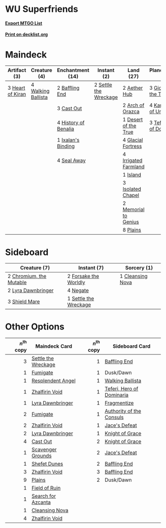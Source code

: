 # WU Superfriends

#### [Export MTGO List](../collection/WU%20Superfriends/WU%20Superfriends.txt)
#### [Print on decklist.org](http://decklist.org/?deckmain=2%09Aether%20Hub%0A2%09Arch%20of%20Orazca%0A2%09Baffling%20End%0A3%09Cast%20Out%0A1%09Desert%20of%20the%20True%0A3%09Gideon%20of%20the%20Trials%0A4%09Glacial%20Fortress%0A3%09Heart%20of%20Kiran%0A4%09History%20of%20Benalia%0A4%09Irrigated%20Farmland%0A1%09Island%0A3%09Isolated%20Chapel%0A1%09Ixalan's%20Binding%0A4%09Karn,%20Scion%20of%20Urza%0A2%09Memorial%20to%20Genius%0A8%09Plains%0A4%09Seal%20Away%0A2%09Settle%20the%20Wreckage%0A3%09Teferi,%20Hero%20of%20Dominaria%0A4%09Walking%20Ballista&deckside=2%09Chromium,%20the%20Mutable%0A1%09Cleansing%20Nova%0A2%09Forsake%20the%20Worldly%0A2%09Lyra%20Dawnbringer%0A4%09Negate%0A1%09Settle%20the%20Wreckage%0A3%09Shield%20Mare)
# Maindeck

|                                       Artifact (3)                                        |                                        Creature (4)                                         |                                       Enchantment (14)                                        |                                          Instant (2)                                           |                                           Land (27)                                           |                                          Planeswalker (10)                                           |
|-------------------------------------------------------------------------------------------|---------------------------------------------------------------------------------------------|-----------------------------------------------------------------------------------------------|------------------------------------------------------------------------------------------------|-----------------------------------------------------------------------------------------------|------------------------------------------------------------------------------------------------------|
|3 [Heart of Kiran](http://gatherer.wizards.com/Pages/Card/Details.aspx?multiverseid=423820)|4 [Walking Ballista](http://gatherer.wizards.com/Pages/Card/Details.aspx?multiverseid=423848)|2 [Baffling End](http://gatherer.wizards.com/Pages/Card/Details.aspx?multiverseid=439658)      |2 [Settle the Wreckage](http://gatherer.wizards.com/Pages/Card/Details.aspx?multiverseid=435186)|2 [Aether Hub](http://gatherer.wizards.com/Pages/Card/Details.aspx?multiverseid=417815)        |3 [Gideon of the Trials](http://gatherer.wizards.com/Pages/Card/Details.aspx?multiverseid=426716)     |
|                                                                                           |                                                                                             |3 [Cast Out](http://gatherer.wizards.com/Pages/Card/Details.aspx?multiverseid=426710)          |                                                                                                |2 [Arch of Orazca](http://gatherer.wizards.com/Pages/Card/Details.aspx?multiverseid=439849)    |4 [Karn, Scion of Urza](http://gatherer.wizards.com/Pages/Card/Details.aspx?multiverseid=442889)      |
|                                                                                           |                                                                                             |4 [History of Benalia](http://gatherer.wizards.com/Pages/Card/Details.aspx?multiverseid=442909)|                                                                                                |1 [Desert of the True](http://gatherer.wizards.com/Pages/Card/Details.aspx?multiverseid=430863)|3 [Teferi, Hero of Dominaria](http://gatherer.wizards.com/Pages/Card/Details.aspx?multiverseid=443095)|
|                                                                                           |                                                                                             |1 [Ixalan's Binding](http://gatherer.wizards.com/Pages/Card/Details.aspx?multiverseid=435168)  |                                                                                                |4 [Glacial Fortress](http://gatherer.wizards.com/Pages/Card/Details.aspx?multiverseid=435416)  |                                                                                                      |
|                                                                                           |                                                                                             |4 [Seal Away](http://gatherer.wizards.com/Pages/Card/Details.aspx?multiverseid=442919)         |                                                                                                |4 [Irrigated Farmland](http://gatherer.wizards.com/Pages/Card/Details.aspx?multiverseid=426947)|                                                                                                      |
|                                                                                           |                                                                                             |                                                                                               |                                                                                                |1 [Island](http://gatherer.wizards.com/Pages/Card/Details.aspx?multiverseid=439602)            |                                                                                                      |
|                                                                                           |                                                                                             |                                                                                               |                                                                                                |3 [Isolated Chapel](http://gatherer.wizards.com/Pages/Card/Details.aspx?multiverseid=382189)   |                                                                                                      |
|                                                                                           |                                                                                             |                                                                                               |                                                                                                |2 [Memorial to Genius](http://gatherer.wizards.com/Pages/Card/Details.aspx?multiverseid=443131)|                                                                                                      |
|                                                                                           |                                                                                             |                                                                                               |                                                                                                |8 [Plains](http://gatherer.wizards.com/Pages/Card/Details.aspx?multiverseid=439601)            |                                                                                                      |


# Sideboard

|                                           Creature (7)                                           |                                          Instant (7)                                           |                                        Sorcery (1)                                        |
|--------------------------------------------------------------------------------------------------|------------------------------------------------------------------------------------------------|-------------------------------------------------------------------------------------------|
|2 [Chromium, the Mutable](http://gatherer.wizards.com/Pages/Card/Details.aspx?multiverseid=447350)|2 [Forsake the Worldly](http://gatherer.wizards.com/Pages/Card/Details.aspx?multiverseid=426715)|1 [Cleansing Nova](http://gatherer.wizards.com/Pages/Card/Details.aspx?multiverseid=447145)|
|2 [Lyra Dawnbringer](http://gatherer.wizards.com/Pages/Card/Details.aspx?multiverseid=442914)     |4 [Negate](http://gatherer.wizards.com/Pages/Card/Details.aspx?multiverseid=447135)             |                                                                                           |
|3 [Shield Mare](http://gatherer.wizards.com/Pages/Card/Details.aspx?multiverseid=447173)          |1 [Settle the Wreckage](http://gatherer.wizards.com/Pages/Card/Details.aspx?multiverseid=435186)|                                                                                           |


# Other Options

|*n*<sup>th</sup> copy|                                        Maindeck Card                                         |*n*<sup>th</sup> copy|                                           Sideboard Card                                           |
|--------------------:|----------------------------------------------------------------------------------------------|--------------------:|----------------------------------------------------------------------------------------------------|
|                    3|[Settle the Wreckage](http://gatherer.wizards.com/Pages/Card/Details.aspx?multiverseid=435186)|                    1|[Baffling End](http://gatherer.wizards.com/Pages/Card/Details.aspx?multiverseid=439658)             |
|                    1|[Fumigate](http://gatherer.wizards.com/Pages/Card/Details.aspx?multiverseid=417588)           |                    1|Dusk/Dawn                                                                                           |
|                    1|[Resplendent Angel](http://gatherer.wizards.com/Pages/Card/Details.aspx?multiverseid=447170)  |                    1|[Walking Ballista](http://gatherer.wizards.com/Pages/Card/Details.aspx?multiverseid=423848)         |
|                    1|[Zhalfirin Void](http://gatherer.wizards.com/Pages/Card/Details.aspx?multiverseid=443137)     |                    1|[Teferi, Hero of Dominaria](http://gatherer.wizards.com/Pages/Card/Details.aspx?multiverseid=443095)|
|                    1|[Lyra Dawnbringer](http://gatherer.wizards.com/Pages/Card/Details.aspx?multiverseid=442914)   |                    1|[Fragmentize](http://gatherer.wizards.com/Pages/Card/Details.aspx?multiverseid=417587)              |
|                    2|[Fumigate](http://gatherer.wizards.com/Pages/Card/Details.aspx?multiverseid=417588)           |                    1|[Authority of the Consuls](http://gatherer.wizards.com/Pages/Card/Details.aspx?multiverseid=417578) |
|                    2|[Zhalfirin Void](http://gatherer.wizards.com/Pages/Card/Details.aspx?multiverseid=443137)     |                    1|[Jace's Defeat](http://gatherer.wizards.com/Pages/Card/Details.aspx?multiverseid=430727)            |
|                    2|[Lyra Dawnbringer](http://gatherer.wizards.com/Pages/Card/Details.aspx?multiverseid=442914)   |                    1|[Knight of Grace](http://gatherer.wizards.com/Pages/Card/Details.aspx?multiverseid=442911)          |
|                    4|[Cast Out](http://gatherer.wizards.com/Pages/Card/Details.aspx?multiverseid=426710)           |                    2|[Knight of Grace](http://gatherer.wizards.com/Pages/Card/Details.aspx?multiverseid=442911)          |
|                    1|[Scavenger Grounds](http://gatherer.wizards.com/Pages/Card/Details.aspx?multiverseid=430871)  |                    2|[Jace's Defeat](http://gatherer.wizards.com/Pages/Card/Details.aspx?multiverseid=430727)            |
|                    1|[Shefet Dunes](http://gatherer.wizards.com/Pages/Card/Details.aspx?multiverseid=430872)       |                    2|[Baffling End](http://gatherer.wizards.com/Pages/Card/Details.aspx?multiverseid=439658)             |
|                    3|[Zhalfirin Void](http://gatherer.wizards.com/Pages/Card/Details.aspx?multiverseid=443137)     |                    3|[Baffling End](http://gatherer.wizards.com/Pages/Card/Details.aspx?multiverseid=439658)             |
|                    9|[Plains](http://gatherer.wizards.com/Pages/Card/Details.aspx?multiverseid=439601)             |                    2|Dusk/Dawn                                                                                           |
|                    1|[Field of Ruin](http://gatherer.wizards.com/Pages/Card/Details.aspx?multiverseid=435415)      |                     |                                                                                                    |
|                    1|[Search for Azcanta](http://gatherer.wizards.com/Pages/Card/Details.aspx?multiverseid=435226) |                     |                                                                                                    |
|                    1|[Cleansing Nova](http://gatherer.wizards.com/Pages/Card/Details.aspx?multiverseid=447145)     |                     |                                                                                                    |
|                    4|[Zhalfirin Void](http://gatherer.wizards.com/Pages/Card/Details.aspx?multiverseid=443137)     |                     |                                                                                                    |

